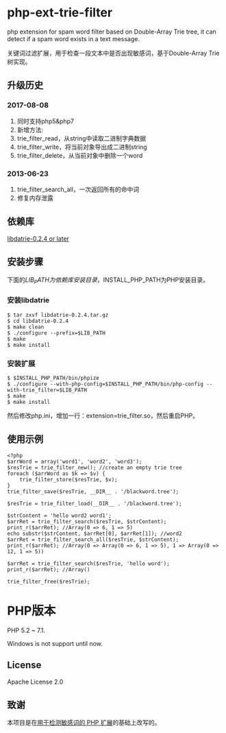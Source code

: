 php-ext-trie-filter
===================

php extension for spam word filter based on Double-Array Trie tree, it can detect if a spam word exists in a text message.

关键词过滤扩展，用于检查一段文本中是否出现敏感词，基于Double-Array Trie 树实现。

## 升级历史

### 2017-08-08
1. 同时支持php5&php7
1. 新增方法:
  1. trie_filter_read，从string中读取二进制字典数据
  1. trie_filter_write，将当前对象导出成二进制string
  1. trie_filter_delete，从当前对象中删除一个word

### 2013-06-23
1. trie_filter_search_all，一次返回所有的命中词
1. 修复内存泄露

## 依赖库

[libdatrie-0.2.4 or later](http://linux.thai.net/~thep/datrie/datrie.html)

## 安装步骤

下面的$LIB_PATH为依赖库安装目录，$INSTALL_PHP_PATH为PHP安装目录。

### 安装libdatrie
```
$ tar zxvf libdatrie-0.2.4.tar.gz
$ cd libdatrie-0.2.4
$ make clean
$ ./configure --prefix=$LIB_PATH
$ make
$ make install
```
### 安装扩展
```
$ $INSTALL_PHP_PATH/bin/phpize
$ ./configure --with-php-config=$INSTALL_PHP_PATH/bin/php-config --with-trie_filter=$LIB_PATH
$ make
$ make install
```
然后修改php.ini，增加一行：extension=trie_filter.so，然后重启PHP。

## 使用示例
```
<?php
$arrWord = array('word1', 'word2', 'word3');
$resTrie = trie_filter_new(); //create an empty trie tree
foreach ($arrWord as $k => $v) {
    trie_filter_store($resTrie, $v);
}
trie_filter_save($resTrie, __DIR__ . '/blackword.tree');

$resTrie = trie_filter_load(__DIR__ . '/blackword.tree');

$strContent = 'hello word2 word1';
$arrRet = trie_filter_search($resTrie, $strContent);
print_r($arrRet); //Array(0 => 6, 1 => 5)
echo substr($strContent, $arrRet[0], $arrRet[1]); //word2
$arrRet = trie_filter_search_all($resTrie, $strContent);
print_r($arrRet); //Array(0 => Array(0 => 6, 1 => 5), 1 => Array(0 => 12, 1 => 5))

$arrRet = trie_filter_search($resTrie, 'hello word');
print_r($arrRet); //Array()

trie_filter_free($resTrie);
```
# PHP版本

PHP 5.2 ~ 7.1.

Windows is not support until now.

## License

Apache License 2.0

## 致谢

本项目是在[用于检测敏感词的 PHP 扩展](http://blog.anbutu.com/php/php-ext-trie-filter)的基础上改写的。

